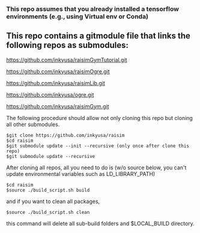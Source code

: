 ### This repo assumes that you already installed a tensorflow environments (e.g., using Virtual env or Conda)

## This repo contains a gitmodule file that links the following repos as submodules:

https://github.com/inkyusa/raisimGymTutorial.git

https://github.com/inkyusa/raisimOgre.git

https://github.com/inkyusa/raisimLib.git

https://github.com/inkyusa/ogre.git

https://github.com/inkyusa/raisimGym.git

The following procedure should allow not only cloning this repo but cloning all other submodules.

```
$git clone https://github.com/inkyusa/raisim
$cd raisim
$git submodule update --init --recursive (only once after clone this repo)
$git submodule update --recursive
```

After cloning all repos, all you need to do is (w/o source below, you can't update environmental variables such as LD_LIBRARY_PATH)

```
$cd raisim
$source ./build_script.sh build
```
and if you want to clean all packages,

```
$source ./build_script.sh clean
```
this command will delete all sub-build folders and $LOCAL_BUILD directory.
